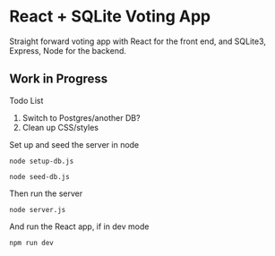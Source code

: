 # React + SQLite Voting App

Straight forward voting app with React for the front end, and SQLite3, Express, Node for the backend.

## Work in Progress
Todo List
1. Switch to Postgres/another DB?
2. Clean up CSS/styles

Set up and seed the server in node
```
node setup-db.js
```
```
node seed-db.js
```

Then run the server
```
node server.js
```

And run the React app, if in dev mode
```
npm run dev
```